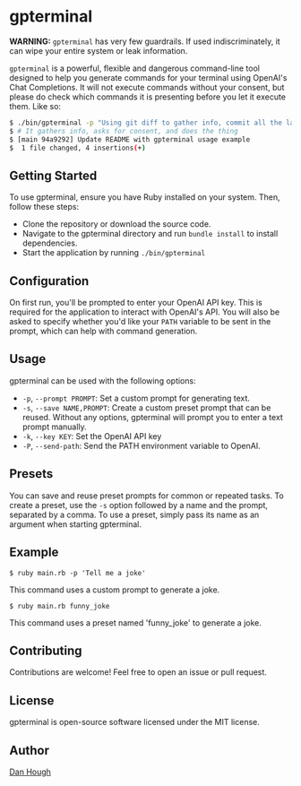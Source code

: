 # gpterminal

**WARNING:** `gpterminal` has very few guardrails. If used indiscriminately, it can wipe your entire system or leak information.

`gpterminal` is a powerful, flexible and dangerous command-line tool designed to help you generate commands for your terminal using OpenAI's Chat Completions. It will not execute commands without your consent, but please do check which commands it is presenting before you let it execute them. Like so:

```bash
$ ./bin/gpterminal -p "Using git diff to gather info, commit all the latest changes with a descriptive commit message, then push the changes"
$ # It gathers info, asks for consent, and does the thing
$ [main 94a9292] Update README with gpterminal usage example
$  1 file changed, 4 insertions(+)
```

## Getting Started

To use gpterminal, ensure you have Ruby installed on your system. Then, follow these steps:

- Clone the repository or download the source code.
- Navigate to the gpterminal directory and run `bundle install` to install dependencies.
- Start the application by running `./bin/gpterminal`

## Configuration

On first run, you'll be prompted to enter your OpenAI API key. This is required for the application to interact with OpenAI's API. You will also be asked to specify whether you'd like your `PATH` variable to be sent in the prompt, which can help with command generation.

## Usage

gpterminal can be used with the following options:

- `-p`, `--prompt PROMPT`: Set a custom prompt for generating text.
- `-s`, `--save NAME,PROMPT`: Create a custom preset prompt that can be reused.
  Without any options, gpterminal will prompt you to enter a text prompt manually.
- `-k`, `--key KEY`: Set the OpenAI API key
- `-P`, `--send-path`: Send the PATH environment variable to OpenAI.

## Presets

You can save and reuse preset prompts for common or repeated tasks. To create a preset, use the `-s` option followed by a name and the prompt, separated by a comma.
To use a preset, simply pass its name as an argument when starting gpterminal.

## Example

```
$ ruby main.rb -p 'Tell me a joke'
```

This command uses a custom prompt to generate a joke.

```
$ ruby main.rb funny_joke
```

This command uses a preset named 'funny_joke' to generate a joke.

## Contributing

Contributions are welcome! Feel free to open an issue or pull request.

## License

gpterminal is open-source software licensed under the MIT license.

## Author

[Dan Hough](https://danhough.com)
